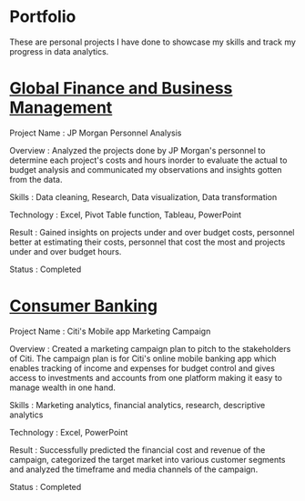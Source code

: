 # Portfolio
These are personal projects I have done to showcase my skills and track my progress in data analytics.




# [Global Finance and Business Management](https://github.com/Kehinde18/MCPA/blob/main/JP%20Morgan%20Personnel%20Analysis%20Pdf.pdf)
Project Name : JP Morgan Personnel Analysis

Overview :
 Analyzed the projects done by JP Morgan's personnel to determine each project's costs and hours inorder to evaluate the actual to budget analysis and communicated my observations and insights gotten from the data.
 
 Skills :
  Data cleaning, Research, Data visualization, Data transformation
  
 Technology :
  Excel, Pivot Table function, Tableau, PowerPoint
  
Result :
  Gained insights on projects under and over budget costs, personnel better at estimating their costs, personnel that cost the most and projects under and over budget hours.
  
Status : Completed
  
  # [Consumer Banking](https://github.com/Kehinde18/Citi-Consumer-Banking-PDF/blob/main/Citi's%20Consumer%20Banking%20PDF.pdf)
  
  Project Name : Citi's Mobile app Marketing Campaign
  

  
  Overview : 
  Created a marketing campaign plan to pitch to the stakeholders of Citi. The campaign plan is for Citi's online mobile banking app which enables tracking of income and expenses for budget control and gives access to investments and accounts from one platform making it easy to manage wealth in one hand.
  
  Skills :
  Marketing analytics, financial analytics, research, descriptive analytics
  
  Technology : 
  Excel, PowerPoint
  
  Result : 
  Successfully predicted the financial cost and revenue of the campaign, categorized the target market into various customer segments and analyzed the timeframe and media channels of the campaign.

Status : Completed
